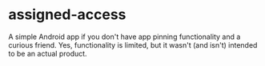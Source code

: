 # assigned-access
A simple Android app if you don't have app pinning functionality and a curious friend. Yes, functionality is limited, but it wasn't (and isn't) intended to be an actual product.
